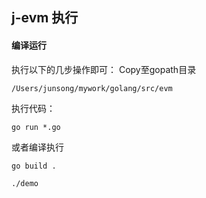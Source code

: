 ## j-evm 执行
#### 编译运行
执行以下的几步操作即可：
Copy至gopath目录
```
/Users/junsong/mywork/golang/src/evm  
```
执行代码：
```
go run *.go
```   
或者编译执行  
```
go build .
```  
```
./demo
```
